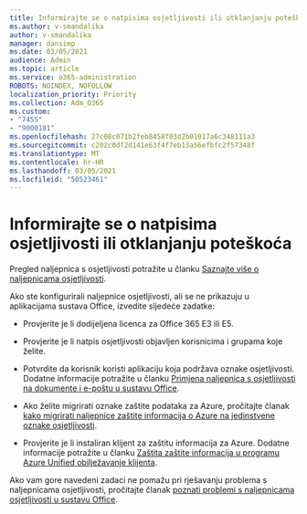 ```yaml
---
title: Informirajte se o natpisima osjetljivosti ili otklanjanju poteškoća
ms.author: v-smandalika
author: v-smandalika
manager: dansimp
ms.date: 03/05/2021
audience: Admin
ms.topic: article
ms.service: o365-administration
ROBOTS: NOINDEX, NOFOLLOW
localization_priority: Priority
ms.collection: Adm_O365
ms.custom:
- "7455"
- "9000181"
ms.openlocfilehash: 27c08c071b2feb8458f03d2b01017a6c348111a3
ms.sourcegitcommit: c202c0df2d141e63f4f7eb13a56efbfc2f57348f
ms.translationtype: MT
ms.contentlocale: hr-HR
ms.lasthandoff: 03/05/2021
ms.locfileid: "50523461"
---
```

# <a name="learn-about-or-troubleshoot-sensitivity-labels"></a>Informirajte se o natpisima osjetljivosti ili otklanjanju poteškoća

Pregled naljepnica s osjetljivosti potražite u članku [Saznajte više o naljepnicama osjetljivosti](https://docs.microsoft.com/microsoft-365/compliance/sensitivity-labels).

Ako ste konfigurirali naljepnice osjetljivosti, ali se ne prikazuju u aplikacijama sustava Office, izvedite sljedeće zadatke:

- Provjerite je li dodijeljena licenca za Office 365 E3 ili E5.

- Provjerite je li natpis osjetljivosti objavljen korisnicima i grupama koje želite.

- Potvrdite da korisnik koristi aplikaciju koja podržava oznake osjetljivosti. Dodatne informacije potražite u članku [Primjena naljepnica s osjetljivosti na dokumente i e-poštu u sustavu Office](https://support.microsoft.com/topic/apply-sensitivity-labels-to-your-files-and-email-in-office-2f96e7cd-d5a4-403b-8bd7-4cc636bae0f9).

- Ako želite migrirati oznake zaštite podataka za Azure, pročitajte članak [kako migrirati naljepnice zaštite informacija o Azure na jedinstvene oznake osjetljivosti](https://docs.microsoft.com/azure/information-protection/configure-policy-migrate-labels).

- Provjerite je li instaliran klijent za zaštitu informacija za Azure. Dodatne informacije potražite u članku [Zaštita zaštite informacija u programu Azure Unified obilježavanje klijenta](https://docs.microsoft.com/azure/information-protection/rms-client/unifiedlabelingclient-version-release-history).

Ako vam gore navedeni zadaci ne pomažu pri rješavanju problema s naljepnicama osjetljivosti, pročitajte članak [poznati problemi s naljepnicama osjetljivosti u sustavu Office](https://support.microsoft.com/topic/known-issues-with-sensitivity-labels-in-office-b169d687-2bbd-4e21-a440-7da1b2743edc).

